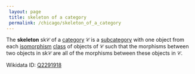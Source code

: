 ```yaml
---
 layout: page
 title: skeleton of a category
 permalink: /chicago/skeleton_of_a_category
---
```

The **skeleton** $\text{sk}\mathcal C$ of a [category](https://mathgloss.github.io/MathGloss/chicago/category) $\mathcal C$ is a [subcategory](https://mathgloss.github.io/MathGloss/chicago/subcategory) with one object from each [isomorphism](https://mathgloss.github.io/MathGloss/chicago/isomorphism) [class](https://mathgloss.github.io/MathGloss/chicago/equivalence_class) of objects of $\mathcal C$ such that the morphisms between two objects in $\text{sk}\mathcal C$ are all of the morphisms between these objects in $\mathcal C$. 

Wikidata ID: [Q2291918](https://www.wikidata.org/wiki/Q2291918)